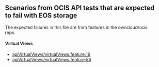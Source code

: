 ## Scenarios from OCIS API tests that are expected to fail with EOS storage

The expected failures in this file are from features in the owncloud/ocis repo.

#### Virtual Views
- [apiVirtualViews/virtualViews.feature:19](https://github.com/owncloud/ocis/blob/master/tests/acceptance/features/apiVirtualViews/virtualViews.feature#L19)
- [apiVirtualViews/virtualViews.feature:56](https://github.com/owncloud/ocis/blob/master/tests/acceptance/features/apiVirtualViews/virtualViews.feature#L56)
